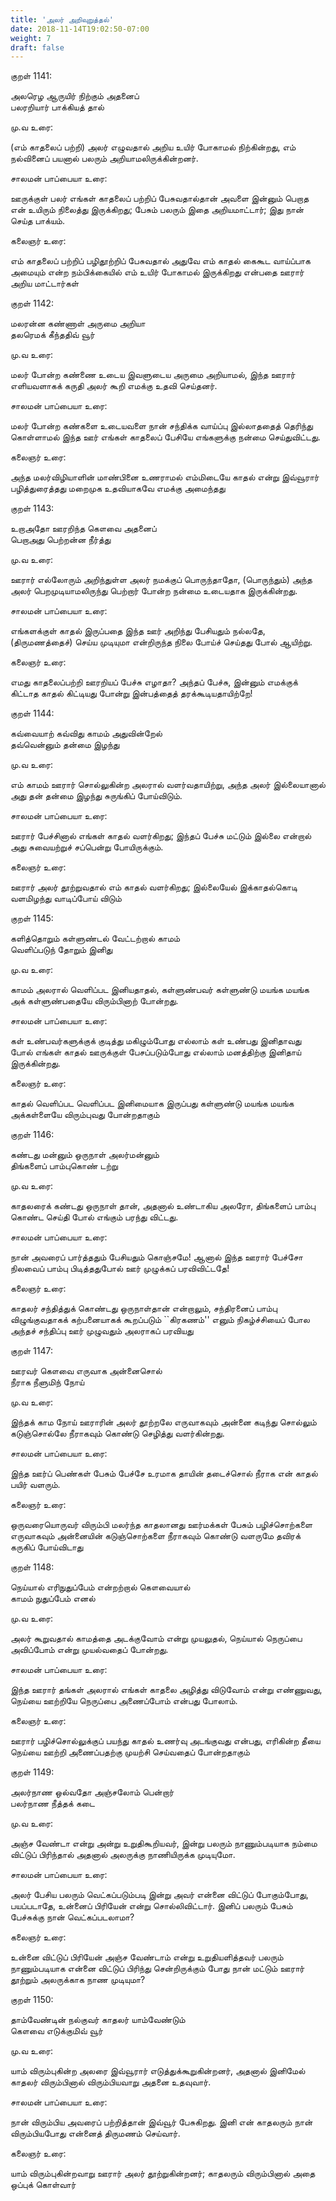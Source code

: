 ```yaml
---
title: 'அலர் அறிவுறுத்தல்'
date: 2018-11-14T19:02:50-07:00
weight: 7
draft: false
---
```



குறள்  1141:

அலரெழ ஆருயிர் நிற்கும் அதனைப்  
பலரறியார் பாக்கியத் தால்

மு.வ உரை:

(எம் காதலைப் பற்றி) அலர் எழுவதால் அறிய உயிர் போகாமல் நிற்கின்றது, எம் நல்வினைப் பயனால் பலரும் அறியாமலிருக்கின்றனர்.

சாலமன் பாப்பையா உரை:

ஊருக்குள் பலர் எங்கள் காதலைப் பற்றிப் பேசுவதால்தான் அவளை இன்னும் பெறாத என் உயிரும் நிலைத்து இருக்கிறது; பேசும் பலரும் இதை அறியமாட்டார்; இது நான் செய்த பாக்யம்.

கலைஞர் உரை:

எம் காதலைப் பற்றிப் பழிதூற்றிப் பேசுவதால் அதுவே எம் காதல் கைகூட வாய்ப்பாக அமையும் என்ற நம்பிக்கையில் எம் உயிர் போகாமல் இருக்கிறது என்பதை ஊரார் அறிய மாட்டார்கள்

குறள்  1142:

மலரன்ன கண்ணாள் அருமை அறியா  
தலரெமக் கீந்ததிவ் வூர்

மு.வ உரை:

மலர் போன்ற கண்ணை உடைய இவளுடைய அருமை அறியாமல், இந்த ஊரார் எளியவளாகக் கருதி அலர் கூறி எமக்கு உதவி செய்தனர்.

சாலமன் பாப்பையா உரை:

மலர் போன்ற கண்களை உடையவளை நான் சந்திக்க வாய்ப்பு இல்லாததைத் தெரிந்து கொள்ளாமல் இந்த ஊர் எங்கள் காதலைப் பேசியே எங்களுக்கு நன்மை செய்துவிட்டது.

கலைஞர் உரை:

அந்த மலர்விழியாளின் மாண்பினை உணராமல் எம்மிடையே காதல் என்று இவ்வூரார் பழித்துரைத்தது மறைமுக உதவியாகவே எமக்கு அமைந்தது

குறள்  1143:

உறாஅதோ ஊரறிந்த கௌவை அதனைப்  
பெறாஅது பெற்றன்ன நீர்த்து

மு.வ உரை:

ஊரார் எல்லோரும் அறிந்துள்ள அலர் நமக்குப் பொருந்தாதோ, (பொருந்தும்) அந்த அலர் பெறமுடியாமலிருந்து பெற்றார் போன்ற நன்மை உடையதாக இருக்கின்றது.

சாலமன் பாப்பையா உரை:

எங்களக்குள் காதல் இருப்பதை இந்த ஊர் அறிந்து பேசியதும் நல்லதே, (திருமணத்தைச்) செய்ய முடியுமா என்றிருந்த நிலை போய்ச் செய்தது போல் ஆயிற்று.

கலைஞர் உரை:

எமது காதலைப்பற்றி ஊரறியப் பேச்சு எழாதா? அந்தப் பேச்சு, இன்னும் எமக்குக் கிட்டாத காதல் கிட்டியது போன்று இன்பத்தைத் தரக்கூடியதாயிற்றே!

குறள்  1144:

கவ்வையாற் கவ்விது காமம் அதுவின்றேல்  
தவ்வென்னும் தன்மை இழந்து

மு.வ உரை:

எம் காமம் ஊரார் சொல்லுகின்ற அலரால் வளர்வதாயிற்று, அந்த அலர் இல்லையானால் அது தன் தன்மை இழந்து சுருங்கிப் போய்விடும்.

சாலமன் பாப்பையா உரை:

ஊரார் பேச்சினால் எங்கள் காதல் வளர்கிறது; இந்தப் பேச்சு மட்டும் இல்லை என்றால் அது சுவையற்றுச் சப்பென்று போயிருக்கும்.

கலைஞர் உரை:

ஊரார் அலர் தூற்றுவதால் எம் காதல் வளர்கிறது; இல்லையேல் இக்காதல்கொடி வளமிழந்து வாடிப்போய் விடும்

குறள்  1145:

களித்தொறும் கள்ளுண்டல் வேட்டற்றால் காமம்  
வெளிப்படுந் தோறும் இனிது

மு.வ உரை:

காமம் அலரால் வெளிப்பட இனியதாதல், கள்ளுண்பவர் கள்ளுண்டு மயங்க மயங்க அக் கள்ளுண்பதையே விரும்பினாற் போன்றது.

சாலமன் பாப்பையா உரை:

கள் உண்பவர்களுக்குக் குடித்து மகிழும்போது எல்லாம் கள் உண்பது இனிதாவது போல் எங்கள் காதல் ஊருக்குள் பேசப்படும்போது எல்லாம் மனத்திற்கு இனிதாய் இருக்கின்றது.

கலைஞர் உரை:

காதல் வெளிப்பட வெளிப்பட இனிமையாக இருப்பது கள்ளுண்டு மயங்க மயங்க அக்கள்ளையே விரும்புவது போன்றதாகும்

குறள்  1146:

கண்டது மன்னும் ஒருநாள் அலர்மன்னும்  
திங்களைப் பாம்புகொண் டற்று

மு.வ உரை:

காதலரைக் கண்டது ஒருநாள் தான், அதனால் உண்டாகிய அலரோ, திங்களைப் பாம்பு கொண்ட செய்தி போல் எங்கும் பரந்து விட்டது.

சாலமன் பாப்பையா உரை:

நான் அவரைப் பார்த்ததும் பேசியதும் கொஞ்சமே! ஆனால் இந்த ஊரார் பேச்சோ நிலவைப் பாம்பு பிடித்ததுபோல் ஊர் முழுக்கப் பரவிவிட்டதே!

கலைஞர் உரை:

காதலர் சந்தித்துக் கொண்டது ஒருநாள்தான் என்றாலும், சந்திரனைப் பாம்பு விழுங்குவதாகக் கற்பனையாகக் கூறப்படும் ``கிரகணம்'' எனும் நிகழ்ச்சியைப் போல அந்தச் சந்திப்பு ஊர் முழுவதும் அலராகப் பரவியது

குறள்  1147:

ஊரவர் கௌவை எருவாக அன்னைசொல்  
நீராக நீளுமிந் நோய்

மு.வ உரை:

இந்தக் காம நோய் ஊராரின் அலர் தூற்றலே எருவாகவும் அன்னை கடிந்து சொல்லும் கடுஞ்சொல்லே நீராகவும் கொண்டு செழித்து வளர்கின்றது.

சாலமன் பாப்பையா உரை:

இந்த ஊர்ப் பெண்கள் பேசும் பேச்சே உரமாக தாயின் தடைச்சொல் நீராக என் காதல் பயிர் வளரும்.

கலைஞர் உரை:

ஒருவரையொருவர் விரும்பி மலர்ந்த காதலானது ஊர்மக்கள் பேசும் பழிச்சொற்களை எருவாகவும் அன்னையின் கடுஞ்சொற்களை நீராகவும் கொண்டு வளருமே தவிரக் கருகிப் போய்விடாது

குறள்  1148:

நெய்யால் எரிநுதுப்பேம் என்றற்றால் கௌவையால்  
காமம் நுதுப்பேம் எனல்

மு.வ உரை:

அலர் கூறுவதால் காமத்தை அடக்குவோம் என்று முயலுதல், நெய்யால் நெருப்பை அவிப்போம் என்று முயல்வதைப் போன்றது.

சாலமன் பாப்பையா உரை:

இந்த ஊரார் தங்கள் அலரால் எங்கள் காதலை அழித்து விடுவோம் என்று எண்ணுவது, நெய்யை ஊற்றியே நெருப்பை அணைப்போம் என்பது போலாம்.

கலைஞர் உரை:

ஊரார் பழிச்சொல்லுக்குப் பயந்து காதல் உணர்வு அடங்குவது என்பது, எரிகின்ற தீயை நெய்யை ஊற்றி அணைப்பதற்கு முயற்சி செய்வதைப் போன்றதாகும்

குறள்  1149:

அலர்நாண ஒல்வதோ அஞ்சலோம் பென்றார்  
பலர்நாண நீத்தக் கடை

மு.வ உரை:

அஞ்ச வேண்டா என்று அன்று உறுதிகூறியவர், இன்று பலரும் நாணும்படியாக நம்மை விட்டுப் பிரிந்தால் அதனால் அலருக்கு நாணியிருக்க முடியுமோ.

சாலமன் பாப்பையா உரை:

அலர் பேசிய பலரும் வெட்கப்படும்படி இன்று அவர் என்னை விட்டுப் போகும்போது, பயப்படாதே, உன்னைப் பிரியேன் என்று சொல்லிவிட்டார். இனிப் பலரும் பேசும் பேச்சுக்கு நான் வெட்கப்படலாமா?

கலைஞர் உரை:

உன்னை விட்டுப் பிரியேன் அஞ்ச வேண்டாம் என்று உறுதியளித்தவர் பலரும் நாணும்படியாக என்னை விட்டுப் பிரிந்து சென்றிருக்கும் போது நான் மட்டும் ஊரார் தூற்றும் அலருக்காக நாண முடியுமா?

குறள்  1150:

தாம்வேண்டின் நல்குவர் காதலர் யாம்வேண்டும்  
கௌவை எடுக்குமிவ் வூர்

மு.வ உரை:

யாம் விரும்புகின்ற அலரை இவ்வூரார் எடுத்துக்கூறுகின்றனர், அதனால் இனிமேல் காதலர் விரும்பினால் விரும்பியவாறு அதனை உதவுவார்.

சாலமன் பாப்பையா உரை:

நான் விரும்பிய அவரைப் பற்றித்தான் இவ்வூர் பேசுகிறது. இனி என் காதலரும் நான் விரும்பியபோது என்னைத் திருமணம் செய்வார்.

கலைஞர் உரை:

யாம் விரும்புகின்றவாறு ஊரார் அலர் தூற்றுகின்றனர்; காதலரும் விரும்பினால் அதை ஒப்புக் கொள்வார்